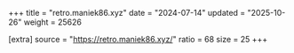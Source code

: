 +++
title = "retro.maniek86.xyz"
date = "2024-07-14"
updated = "2025-10-26"
weight = 25626

[extra]
source = "https://retro.maniek86.xyz/"
ratio = 68
size = 25
+++
